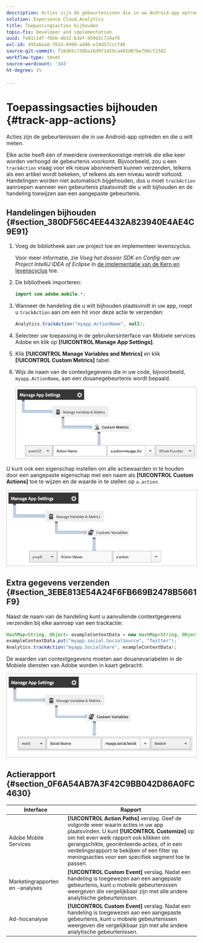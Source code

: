 ```yaml
---
description: Acties zijn de gebeurtenissen die in uw Android-app optreden en die u wilt meten.
solution: Experience Cloud,Analytics
title: Toepassingsacties bijhouden
topic-fix: Developer and implementation
uuid: fe01c1df-f6bb-4b32-b3ef-959d2c724af6
exl-id: 495a6aa8-781d-4499-ad46-e19d57cccf40
source-git-commit: f18d65c738ba16d9f1459ca485d87be708cf23d2
workflow-type: tm+mt
source-wordcount: '343'
ht-degree: 1%

---
```


# Toepassingsacties bijhouden {#track-app-actions}

Acties zijn de gebeurtenissen die in uw Android-app optreden en die u wilt meten.

Elke actie heeft één of meerdere overeenkomstige metriek die elke keer worden verhoogd de gebeurtenis voorkomt. Bijvoorbeeld, zou u een `trackAction` vraag voor elk nieuw abonnement kunnen verzenden, telkens als een artikel wordt bekeken, of telkens als een niveau wordt voltooid. Handelingen worden niet automatisch bijgehouden, dus u moet `trackAction` aanroepen wanneer een gebeurtenis plaatsvindt die u wilt bijhouden en de handeling toewijzen aan een aangepaste gebeurtenis.

## Handelingen bijhouden {#section_380DF56C4EE4432A823940E4AE4C9E91}

1. Voeg de bibliotheek aan uw project toe en implementeer levenscyclus.

   Voor meer informatie, zie *Voeg het dossier SDK en Config aan uw Project IntelliJ IDEA of Eclipse* in [de implementatie van de Kern en levenscyclus](/help/android/getting-started/dev-qs.md) toe.

1. De bibliotheek importeren:

   ```java
   import com.adobe.mobile.*;
   ```

1. Wanneer de handeling die u wilt bijhouden plaatsvindt in uw app, roept u `trackAction` aan om een hit voor deze actie te verzenden:

   ```java
   Analytics.trackAction("myapp.ActionName", null);
   ```

1. Selecteer uw toepassing in de gebruikersinterface van Mobiele services Adobe en klik op **[!UICONTROL Manage App Settings]**.
1. Klik **[!UICONTROL Manage Variables and Metrics]** en klik **[!UICONTROL Custom Metrics]** tabel.

1. Wijs de naam van de contextgegevens die in uw code, bijvoorbeeld, `myapp.ActionName`, aan een douanegebeurtenis wordt bepaald.

   ![](assets/map-event-context-data.png)

U kunt ook een eigenschap instellen om alle actiewaarden in te houden door een aangepaste eigenschap met een naam als **[!UICONTROL Custom Actions]** toe te wijzen en de waarde in te stellen op `a.action`.

![](assets/map-custom-prop.png)

## Extra gegevens verzenden {#section_3EBE813E54A24F6FB669B2478B5661F9}

Naast de naam van de handeling kunt u aanvullende contextgegevens verzenden bij elke aanroep van een trackactie:

```java
HashMap<String, Object> exampleContextData = new HashMap<String, Object>(); 
exampleContextData.put("myapp.social.SocialSource", "Twitter"); 
Analytics.trackAction("myapp.SocialShare", exampleContextData);
```

De waarden van contextgegevens moeten aan douanevariabelen in de Mobiele diensten van Adobe worden in kaart gebracht:

![](assets/map-variable-context-action.png)

## Actierapport {#section_0F6A54AB7A3F42C9BB042D86A0FC4630}

| Interface | Rapport |
|--- |--- |
| Adobe Mobile Services | **[!UICONTROL Action Paths]** verslag.  Geef de volgorde weer waarin acties in uw app plaatsvinden. U kunt **[!UICONTROL Customize]** op om het even welk rapport ook klikken om gerangschikte, georiënteerde acties, of in een verdelingsrapport te bekijken of een filter op meningsacties voor een specifiek segment toe te passen. |
| Marketingrapporten en -analyses | **[!UICONTROL Custom Event]** verslag.  Nadat een handeling is toegewezen aan een aangepaste gebeurtenis, kunt u mobiele gebeurtenissen weergeven die vergelijkbaar zijn met alle andere analytische gebeurtenissen. |
| Ad-hocanalyse | **[!UICONTROL Custom Event]** verslag.  Nadat een handeling is toegewezen aan een aangepaste gebeurtenis, kunt u mobiele gebeurtenissen weergeven die vergelijkbaar zijn met alle andere analytische gebeurtenissen. |
